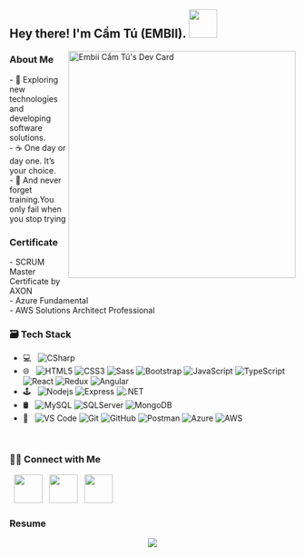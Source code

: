 <h2> Hey there! I'm Cẩm Tú (EMBII). <img src="https://chrisdermody.com/content/images/2019/07/animation3-npm_run-v4.gif" width="50"></h2>
<!--  <img align="right" alt="GIF" src="https://media.giphy.com/media/L1R1tvI9svkIWwpVYr/giphy.gif" width="500"/> -->

<a href="https://app.daily.dev/barbieFox"><img align="right" src="https://api.daily.dev/devcards/7015ed63248148298f6271adaf133aa0.png?r=ucj" width="400" alt="Embii Cẩm Tú's Dev Card"/></a>
                                                                                                                          
<h3>About Me </h3>
- 🥰 Exploring new technologies and developing software solutions.
<br/>
- ☕ One day or day one. It’s your choice.  <br/>
- 🥊 And never forget training.You only fail when you stop trying <br/>

<h3> Certificate </h3>
- SCRUM Master Certificate by AXON
<br/>
- Azure Fundamental 
<br/>
- AWS Solutions Architect Professional

<h3>🗃️ Tech Stack</h3>

- 💻 &nbsp; <!-- ![Java](https://img.shields.io/badge/-java-E34A86?style=flat-square&logo=java)  -->
             ![CSharp](https://img.shields.io/badge/-CSharp-43aaf9?style=flat-square&logo=c)
- 🌐 &nbsp; ![HTML5](https://img.shields.io/badge/-HTML5-%23E44D27?style=flat-square&logo=html5&logoColor=ffffff) 
            ![CSS3](https://img.shields.io/badge/-CSS3-%231572B6?style=flat-square&logo=css3) 
            ![Sass](https://img.shields.io/badge/-Sass-%23CC6699?style=flat-square&logo=sass&logoColor=ffffff)
            ![Bootstrap](https://img.shields.io/badge/-Bootstrap-%23a366cc?style=flat-square&logo=bootstrap&logoColor=ffffff)
            ![JavaScript](https://img.shields.io/badge/-JavaScript-%23F7DF1C?style=flat-square&logo=javascript&logoColor=000000&labelColor=%23F7DF1C&color=%23FFCE5A)
            ![TypeScript](https://img.shields.io/badge/-TypeScript-007ACC?style=flat-square&logo=typescript&logoColor=white)
            ![React](https://img.shields.io/badge/-React-%23282C34?style=flat-square&logo=react)
            ![Redux](https://img.shields.io/badge/-Redux-%23e5e5e5?style=flat-square&logo=redux&logoColor=da7cff)
            ![Angular](https://img.shields.io/badge/-Angular-%23282C34?style=flat-square&logo=angular)
- 🕹️ &nbsp; ![Nodejs](https://img.shields.io/badge/-Nodejs-black?style=flat-square&logo=Node.js)
              ![Express](https://img.shields.io/badge/-Express-E34A86?style=flat-square&logo=Express)
              ![.NET](https://img.shields.io/badge/-.NET-brightgreen)
- 🛢 &nbsp; ![MySQL](https://img.shields.io/badge/-MySQL-e8e8e8?style=flat-square&logo=mysql)
            ![SQLServer](https://img.shields.io/badge/-SQLServer-181717?style=flat-square&logo=sql-server)
            ![MongoDB](https://img.shields.io/badge/-MongoDB-49C31B?style=flat-square&logo=mongodb)
- 🔧 &nbsp; ![VS Code](https://img.shields.io/badge/-VSCode-%23007ACC?style=flat-square&logo=visual-studio-code)
            ![Git](https://img.shields.io/badge/-Git-%23F05032?style=flat-square&logo=git&logoColor=%23ffffff) 
            ![GitHub](https://img.shields.io/badge/-GitHub-181717?style=flat-square&logo=github)
            ![Postman](https://img.shields.io/badge/-Postman-181717?style=flat-square&logo=Postman)
            ![Azure](https://img.shields.io/badge/-Azure-blue)
            ![AWS](https://camo.githubusercontent.com/80d308b575eba9b5e7c5743493566354071b3b2324f406d6998eb498207415c3/68747470733a2f2f696d672e736869656c64732e696f2f7374617469632f76313f7374796c653d666f722d7468652d6261646765266d6573736167653d416d617a6f6e2b41575326636f6c6f723d323332463345266c6f676f3d416d617a6f6e2b415753266c6f676f436f6c6f723d464646464646266c6162656c3d)
            

</br>


<h3> 🤝🏻 Connect with Me </h3>

<p align="center">

&nbsp; <a href="mailto:dev.camtu2000@gmail.com" target="_blank" rel="noopener noreferrer"><img src="https://preview.redd.it/izqwm1g21b751.png?auto=webp&s=da8f46dec79e38870efeac10d5a829e50792686b"  width="50" /></a>
&nbsp; <a href="https://www.instagram.com/hydrangirl/" target="_blank" rel="noopener noreferrer"><img src="http://assets.stickpng.com/thumbs/580b57fcd9996e24bc43c521.png"  width="50" /></a>
&nbsp; <a href="https://www.linkedin.com/in/nguyen-thi-cam-tu-521770229/" target="_blank" rel="noopener noreferrer"><img src="https://media.macosicons.com/parse/files/macOSicons/c1dafa6ab9556f27e2b9a3a6e1f07630_low_res_1619104099625.png" width="50" /></a>
</p>


### Resume
<!-- <p align="center">    
  <img src="https://cdnb.artstation.com/p/assets/images/images/007/854/263/original/rothana-chhourm-ezgif-com-resize-4.gif?1508943159" width="250" height="300"/>
</p> -->
<p align="center"> 
  <img src="https://hits.seeyoufarm.com/api/count/incr/badge.svg?url=https%3A%2F%2Fgithub.com%2FNairubi%2Fhit-counter&count_bg=%23C8883D&title_bg=%23555555&icon=icq.svg&icon_color=%238F7D7D&title=hits&edge_flat=false" />
</p>

